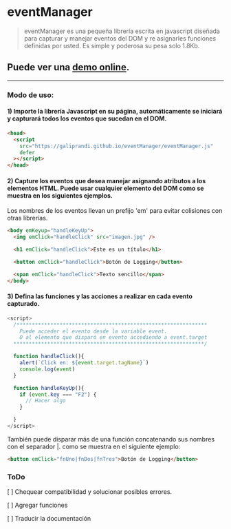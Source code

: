# eventManager

> eventManager es una pequeña librería escrita en javascript diseñada para capturar y manejar eventos del DOM y re asignarles funciones definidas por usted. Es simple y poderosa su pesa solo 1.8Kb.

## Puede ver una [demo online](https://galiprandi.github.io/eventManager/).

---

### Modo de uso:

#### 1) Importe la librería Javascript en su página, automáticamente se iniciará y capturará todos los eventos que sucedan en el DOM.

```html
<head>
  <script
    src="https://galiprandi.github.io/eventManager/eventManager.js"
    defer
  ></script>
</head>
```

#### 2) Capture los eventos que desea manejar asignando atributos a los elementos HTML. Puede usar cualquier elemento del DOM como se muestra en los siguientes ejemplos.

Los nombres de los eventos llevan un prefijo 'em' para evitar colisiones con otras librerías.

```html
<body emKeyup="handleKeyUp">
  <img emClick="handleClick" src="imagen.jpg" />

  <h1 emClick="handleClick">Este es un título</h1>

  <button emClick="handleClick">Botón de Logging</button>

  <span emClick="handleClick">Texto sencillo</span>
</body>
```

#### 3) Defina las funciones y las acciones a realizar en cada evento capturado.

```javascript
<script>
  /**************************************************************
    Puede acceder el evento desde la variable event.
    O al elemento que disparó en evento accediendo a event.target
  **************************************************************/

  function handleClick(){
    alert(`Click en: ${event.target.tagName}`)
    console.log(event)
  }

  function handleKeyUp(){
    if (event.key === "F2") {
      // Hacer algo
    }

  }
</script>
```

También puede disparar más de una función concatenando sus nombres con el separador |. como se muestra en el siguiente ejemplo:

```html
<button emClick="fnUno|fnDos|fnTres">Botón de Logging</button>
```

### ToDo

[ ] Chequear compatibilidad y solucionar posibles errores.

[ ] Agregar funciones

[ ] Traducir la documentación
